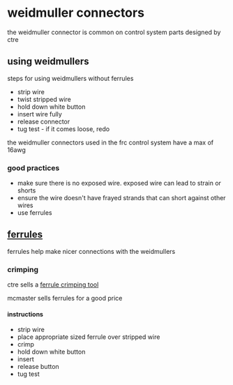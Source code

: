 # weidmuller connectors

the weidmuller connector is common on control system parts designed by ctre

## using weidmullers

steps for using weidmullers without ferrules

* strip wire
* twist stripped wire
* hold down white button
* insert wire fully
* release connector
* tug test - if it comes loose, redo

the weidmuller connectors used in the frc control system have a max of 16awg

### good practices

* make sure there is no exposed wire. exposed wire can lead to strain or shorts
* ensure the wire doesn't have frayed strands that can short against other wires
* use ferrules

## [ferrules](https://www.youtube.com/watch?v=AJzCYzr5gXU&feature=youtu.be&t=493)

ferrules help make nicer connections with the weidmullers

### crimping

ctre sells a [ferrule crimping tool](http://www.ctr-electronics.com/weidmuller-ferrule-crimper.html)

mcmaster sells ferrules for a good price

#### instructions

* strip wire
* place appropriate sized ferrule over stripped wire
* crimp
* hold down white button
* insert
* release button
* tug test